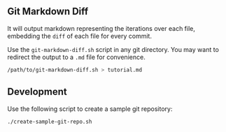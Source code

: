 ## Git Markdown Diff

It will output markdown representing the iterations over each file, embedding the `diff` of each file for every commit.

Use the `git-markdown-diff.sh` script in any git directory. You may want to redirect the output to a `.md` file for convenience.

```sh
/path/to/git-markdown-diff.sh > tutorial.md
```

## Development

Use the following script to create a sample git repository:

```sh
./create-sample-git-repo.sh
```
